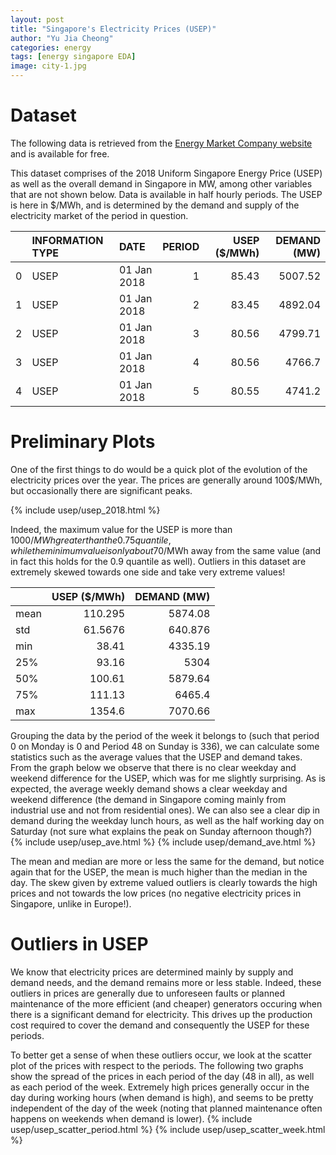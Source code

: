 ```yaml
---
layout: post
title: "Singapore's Electricity Prices (USEP)"
author: "Yu Jia Cheong"
categories: energy
tags: [energy singapore EDA]
image: city-1.jpg
---
```

# Dataset
The following data is retrieved from the [Energy Market Company website](https://www.emcsg.com/marketdata/priceinformation) and is available for free.

This dataset comprises of the 2018 Uniform Singapore Energy Price (USEP) as well as the overall demand in Singapore in MW, among other variables that are not shown below. Data is available in half hourly periods. The USEP is here in $/MWh, and is determined by the demand and supply of the electricity market of the period in question.

|    | INFORMATION TYPE   | DATE        |   PERIOD |   USEP ($/MWh) |   DEMAND (MW) |
|---:|:-------------------|:------------|---------:|---------------:|--------------:|
|  0 | USEP               | 01 Jan 2018 |        1 |          85.43 |       5007.52 |
|  1 | USEP               | 01 Jan 2018 |        2 |          83.45 |       4892.04 |
|  2 | USEP               | 01 Jan 2018 |        3 |          80.56 |       4799.71 |
|  3 | USEP               | 01 Jan 2018 |        4 |          80.56 |       4766.7  |
|  4 | USEP               | 01 Jan 2018 |        5 |          80.55 |       4741.2  |

# Preliminary Plots
One of the first things to do would be a quick plot of the evolution of the electricity prices over the year. The prices are generally around 100$/MWh, but occasionally there are significant peaks.

{% include usep/usep_2018.html %}

Indeed, the maximum value for the USEP is more than 1000$/MWh greater than the 0.75 quantile, while the minimum value is only about 70$/MWh away from the same value (and in fact this holds for the 0.9 quantile as well). Outliers in this dataset are extremely skewed towards one side and take very extreme values!

|       |   USEP ($/MWh) |   DEMAND (MW) |
|:------|---------------:|--------------:|
| mean  |       110.295  |      5874.08  |
| std   |        61.5676 |       640.876 |
| min   |        38.41   |      4335.19  |
| 25%   |        93.16   |      5304     |
| 50%   |       100.61   |      5879.64  |
| 75%   |       111.13   |      6465.4   |
| max   |      1354.6    |      7070.66  |

Grouping the data by the period of the week it belongs to (such that period 0 on Monday is 0 and Period 48 on Sunday is 336), we can calculate some statistics such as the average values that the USEP and demand takes. From the graph below we observe that there is no clear weekday and weekend difference for the USEP, which was for me slightly surprising. As is expected, the average weekly demand shows a clear weekday and weekend difference (the demand in Singapore coming mainly from industrial use and not from residential ones). We can also see a clear dip in demand during the weekday lunch hours, as well as the half working day on Saturday (not sure what explains the peak on Sunday afternoon though?)
{% include usep/usep_ave.html %}
{% include usep/demand_ave.html %}

The mean and median are more or less the same for the demand, but notice again that for the USEP, the mean is much higher than the median in the day. The skew given by extreme valued outliers is clearly towards the high prices and not towards the low prices (no negative electricity prices in Singapore, unlike in Europe!).

# Outliers in USEP
We know that electricity prices are determined mainly by supply and demand needs, and the demand remains more or less stable. Indeed, these outliers in prices are generally due to unforeseen faults or planned maintenance of the more efficient (and cheaper) generators occuring when there is a significant demand for electricity. This drives up the production cost required to cover the demand and consequently the USEP for these periods.

To better get a sense of when these outliers occur, we look at the scatter plot of the prices with respect to the periods. The following two graphs show the spread of the prices in each period of the day (48 in all), as well as each period of the week. Extremely high prices generally occur in the day during working hours (when demand is high), and seems to be pretty independent of the day of the week (noting that planned maintenance often happens on weekends when demand is lower).
{% include usep/usep_scatter_period.html %}
{% include usep/usep_scatter_week.html %}
